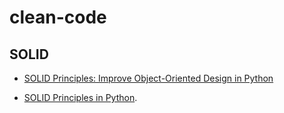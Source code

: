 # clean-code

## SOLID
- [SOLID Principles: Improve Object-Oriented Design in Python](https://en.wikipedia.org/wiki/SOLID)

- [SOLID Principles in Python](https://realpython.com/solid-principles-python/#:~:text=The%20single%2Dresponsibility%20principle%20states,those%20tasks%20into%20separate%20classes).
